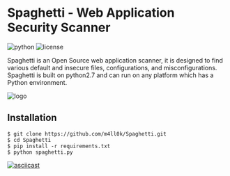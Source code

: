 # Spaghetti - Web Application Security Scanner
![python](https://img.shields.io/badge/python-2.7-green.svg)  ![license](https://img.shields.io/badge/License-GPLv3-brightgreen.svg)

Spaghetti is an Open Source web application scanner, it is designed to find various default and insecure files, configurations, and misconfigurations.
Spaghetti is built on python2.7 and can run on any platform which has a Python environment.

![logo](https://i.imgur.com/sLETEV2.png)

## Installation
```
$ git clone https://github.com/m4ll0k/Spaghetti.git
$ cd Spaghetti 
$ pip install -r requirements.txt
$ python spaghetti.py
```
[![asciicast](https://asciinema.org/a/ESeahrb5ySSS7Zqkl4BRTDENQ.png)](https://asciinema.org/a/ESeahrb5ySSS7Zqkl4BRTDENQ)
